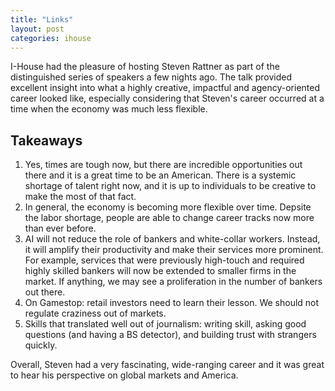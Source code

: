 ```yaml
---
title: "Links"
layout: post
categories: ihouse
---
```


I-House had the pleasure of hosting Steven Rattner as part of the distinguished series of speakers a few nights ago. The talk provided excellent insight into what a highly creative, impactful and agency-oriented career looked like, especially considering that Steven's career occurred at a time when the economy was much less flexible.

## Takeaways

1. Yes, times are tough now, but there are incredible opportunities out there and it is a great time to be an American. There is a systemic shortage of talent right now, and it is up to individuals to be creative to make the most of that fact.
2. In general, the economy is becoming more flexible over time. Depsite the labor shortage, people are able to change career tracks now more than ever before.
3. AI will not reduce the role of bankers and white-collar workers. Instead, it will amplify their productivity and make their services more prominent. For example, services that were previously high-touch and required highly skilled bankers will now be extended to smaller firms in the market. If anything, we may see a proliferation in the number of bankers out there.
4. On Gamestop: retail investors need to learn their lesson. We should not regulate craziness out of markets.
5. Skills that translated well out of journalism: writing skill, asking good questions (and having a BS detector), and building trust with strangers quickly.

Overall, Steven had a very fascinating, wide-ranging career and it was great to hear his perspective on global markets and America.
